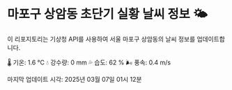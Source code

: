 
# 마포구 상암동 초단기 실황 날씨 정보 🌤️

이 리포지토리는 기상청 API를 사용하여 서울 마포구 상암동의 날씨 정보를 업데이트합니다. 

🌡️ 기온: 1.6 ℃
💧 강수량: 0 mm
💦 습도: 62 %
🌬️ 풍속: 0.4 m/s

마지막 업데이트 시각: 2025년 03월 07일 01시 12분    
